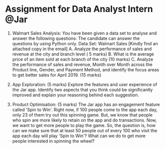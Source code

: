 #  Assignment for Data Analyst Intern @Jar

1. Walmart Sales Analysis:
You have been given a data set to analyse and answer the following questions:
The candidate can answer the questions by using Python only.
Data Set: Walmart Sales [Kindly find an attached copy in the email] A. Analyze the
performance of sales and revenue at the city and branch level ( 5 marks)
B. What is the average price of an item sold at each branch of the city (10 marks)
C. Analyze the performance of sales and revenue, Month over Month across the
Product line, Gender, and Payment Method, and identify the focus areas to
get better sales for April 2019. (15 marks)

2. App Exploration: (5 marks)
Explore the features and user experience of the Jar app. Identify two aspects that
you think could be significantly improved and explain your reasoning behind each
suggestion.
3. Product Optimisation: (5 marks)
The Jar app has an engagement feature called 'Spin to Win'.
Right now, if 100 people come to the app each day, only 23 of them try out this
spinning game. But, we know that people who spin are more likely to retain on the
app and do transactions.
Now, we want to get more people to play the game. So, the question is, how can we
make sure that at least 50 people out of every 100 who visit the app each day will
play 'Spin to Win'? What can we do to get more people interested in spinning the
wheel?
